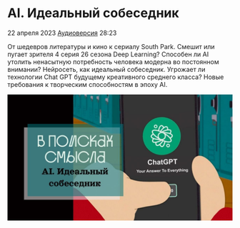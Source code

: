 # AI. Идеальный собеседник

22 апреля 2023 [Аудиоверсия](https://paradoks-pinkera-pilotnyy-vypusk.simplecast.com/episodes/ai) 28:23

От шедевров литературы и кино к сериалу South Park.
Смешит или пугает зрителя 4 серия 26 сезона Deep Learning?
Способен ли AI утолить ненасытную потребность человека модерна во постоянном внимании?
Нейросеть, как идеальный собеседник.
Угрожает ли технологии Chat GPT будущему креативного среднего класса?
Новые требования к творческим способностям в эпоху AI.

![AI. Идеальный собеседник](ai.jpg)
